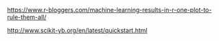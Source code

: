 https://www.r-bloggers.com/machine-learning-results-in-r-one-plot-to-rule-them-all/

http://www.scikit-yb.org/en/latest/quickstart.html

